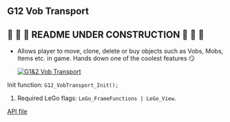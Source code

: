 ## G12 Vob Transport

## :construction: :construction_worker: :construction: README UNDER CONSTRUCTION :construction: :construction_worker: :construction:

 - Allows player to move, clone, delete or buy objects such as Vobs, Mobs, Items etc. in game. Hands down one of the coolest features :smirk:

    [![G1&2 Vob Transport](https://img.youtube.com/vi/S4mboOKGvHo/0.jpg)](https://www.youtube.com/watch?v=S4mboOKGvHo)

Init function: `G12_VobTransport_Init();`
1. Required LeGo flags: `LeGo_FrameFunctions | LeGo_View`.

[API file](../Standalone-Packages/G12-VobTransport/vobTransport_API.d)
